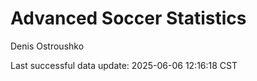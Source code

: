 # Advanced Soccer Statistics
Denis Ostroushko

<!-- gfm -->

Last successful data update: 2025-06-06 12:16:18 CST
